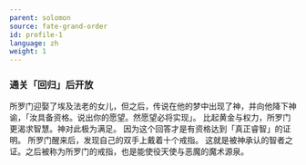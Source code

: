 ```yaml
---
parent: solomon
source: fate-grand-order
id: profile-1
language: zh
weight: 1
---
```


### 通关「回归」后开放

所罗门迎娶了埃及法老的女儿，但之后，传说在他的梦中出现了神，并向他降下神谕，「汝具备资格。说出你的愿望。然愿望必将实现」。
比起黄金与权力，所罗门更渴求智慧。神对此极为满足。
因为这个回答才是有资格达到「真正睿智」的证明。
所罗门醒来后，发现自己的双手上戴着十个戒指。
这就是被神承认的智者之证。之后被称为所罗门的戒指，也是能使役天使与恶魔的魔术源泉。
